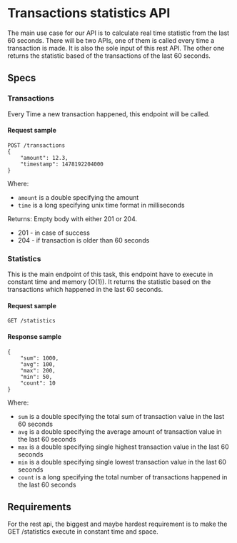 # Transactions statistics API
The main use case for our API is
to calculate real time statistic from the last 60 seconds. There will be two APIs, one of
them is called every time a transaction is made. It is also the sole input of this rest
API. The other one returns the statistic based of the transactions of the last 60 seconds.

## Specs

### Transactions

Every Time a new transaction happened, this endpoint will be called.

#### Request sample
```http
POST /transactions
{
    "amount": 12.3,
    "timestamp": 1478192204000
}
```
Where:
* `amount` is a double specifying the amount
* `time` is a long specifying unix time format in milliseconds


Returns: Empty body with either 201 or 204.
* 201 - in case of success
* 204 - if transaction is older than 60 seconds


### Statistics
This is the main endpoint of this task, this endpoint have to execute in constant time and
memory (O(1)). It returns the statistic based on the transactions which happened in the last 60
seconds.

#### Request sample
```http
GET /statistics
```

#### Response sample
```http
{
    "sum": 1000,
    "avg": 100,
    "max": 200,
    "min": 50,
    "count": 10
}
```

Where:
* `sum` is a double specifying the total sum of transaction value in the last 60
seconds
* `avg` is a double specifying the average amount of transaction value in the last
60 seconds
* `max` is a double specifying single highest transaction value in the last 60
seconds
* `min` is a double specifying single lowest transaction value in the last 60
seconds
* `count` is a long specifying the total number of transactions happened in the last
60 seconds

## Requirements
For the rest api, the biggest and maybe hardest requirement is to make the GET
/statistics execute in constant time and space. 
